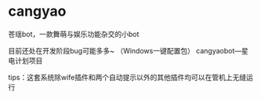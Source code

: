 # cangyao

苍瑶bot，一款舞萌与娱乐功能杂交的小bot

目前还处在开发阶段bug可能多多~
（Windows一键配置包）
cangyaobot—星电计划项目

tips：这套系统除wife插件和两个自动提示以外的其他插件均可以在管机上无缝运行



